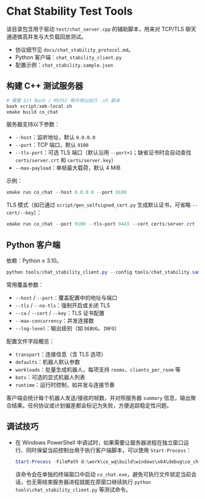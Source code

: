 # Chat Stability Test Tools

该目录包含用于驱动 `test/chat_server.cpp` 的辅助脚本，用来对 TCP/TLS 聊天通道做高并发与大负载回放测试。

- 协议细节见 `docs/chat_stability_protocol.md`。
- Python 客户端：`chat_stability_client.py`
- 配置示例：`chat_stability.sample.json`

## 构建 C++ 测试服务器

```powershell
# 需要 Git Bash / MSYS2 等环境以执行 .sh 脚本
bash script/xmk-local.sh
xmake build co_chat
```

服务器支持以下参数：

- `--host`：监听地址，默认 `0.0.0.0`
- `--port`：TCP 端口，默认 `9100`
- `--tls-port`：可选 TLS 端口（默认沿用 `--port+1`；缺省证书时会自动查找 `certs/server.crt` 和 `certs/server.key`）
- `--max-payload`：单帧最大载荷，默认 4 MiB

示例：

```powershell
xmake run co_chat --host 0.0.0.0 --port 9100
```

TLS 模式（如已通过 `script/gen_selfsigned_cert.py` 生成默认证书，可省略 `--cert/--key`）：

```powershell
xmake run co_chat --port 9100 --tls-port 9443 --cert certs/server.crt --key certs/server.key
```

## Python 客户端

依赖：Python ≥ 3.10。

```powershell
python tools/chat_stability_client.py --config tools/chat_stability.sample.json
```

常用覆盖参数：

- `--host` / `--port`：覆盖配置中的地址与端口
- `--tls` / `--no-tls`：强制开启或关闭 TLS
- `--ca` / `--cert` / `--key`：TLS 证书配置
- `--max-concurrency`：并发连接数
- `--log-level`：输出级别（如 `DEBUG`、`INFO`）

配置文件字段概览：

- `transport`：连接信息（含 TLS 选项）
- `defaults`：机器人默认参数
- `workloads`：批量生成机器人，每项支持 `rooms`、`clients_per_room` 等
- `bots`：可选的显式机器人列表
- `runtime`：运行时控制，如并发与连接节奏

客户端会统计每个机器人发送/接收的帧数，并对照服务器 `summary` 信息，输出聚合结果。任何协议或计划偏差都会标记为失败，方便追踪稳定性问题。

## 调试技巧

- 在 Windows PowerShell 中调试时，如果需要让服务器进程在独立窗口运行、同时保留当前控制台用于执行客户端脚本，可以使用 `Start-Process`：

	```powershell
	Start-Process -FilePath d:\work\co_wq\build\windows\x64\debug\co_chat.exe -WorkingDirectory d:\work\co_wq
	```

	该命令会在单独的终端窗口中启动 `co_chat.exe`，避免可执行文件锁定当前会话，也无需结束服务器进程就能在原窗口继续执行 `python tools\chat_stability_client.py` 等测试命令。
